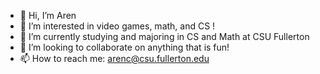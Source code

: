 - 👋 Hi, I’m Aren
- 👀 I’m interested in video games, math, and CS !
- 🌱 I’m currently studying and majoring in CS and Math at CSU Fullerton
- 💞️ I’m looking to collaborate on anything that is fun!
- 📫 How to reach me: arenc@csu.fullerton.edu

<!---
meltyblend/meltyblend is a ✨ special ✨ repository because its `README.md` (this file) appears on your GitHub profile.
You can click the Preview link to take a look at your changes.
--->
